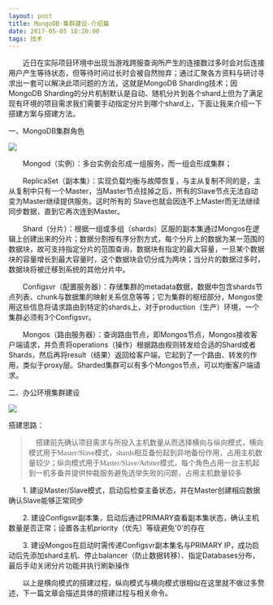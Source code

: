 ```yaml
---
layout: post
title: MongoDB-集群建设-介绍篇
date: 2017-05-05 18:20:00
tags: 技术
---
```

&emsp;&emsp;近日在实际项目环境中出现当游戏跨服查询所产生的连接数过多时会对后连接用户产生等待状态，但等待时间过长时会被自然抛弃；通过汇聚各方资料与研讨寻求出一套可以解决此项问题的方法，这就是MongoDB Sharding技术；因MongoDB Sharding的分片机制默认是自动、随机分片到各个shard上但为了满足现有环境的项目需求我们需要手动指定分片到哪个shard上，下面让我来介绍一下搭建方案与搭建方法。

一、MongoDB集群角色

<img src="http://img.my.csdn.net/uploads/201303/27/1364349823_6398.png" style="display:block;margin:auto"/>

&emsp;&emsp;Mongod（实例）：多台实例会形成一组服务，而一组会形成集群；

&emsp;&emsp;ReplicaSet（副本集）：实现负载均衡与故障恢复，与主从复制不同的是，主从复制中只有一个Master，当Master节点挂掉之后，所有的Slave节点无法自动变为Master继续提供服务。这时所有的 Slave也就会因连不上Master而无法继续同步数据，直到它再次连到Master。

&emsp;&emsp;Shard（分片）：根据一组或多组（shards）区服的副本集通过Mongos在逻辑上创建出来的分片；数据分割按有序分割方式，每个分片上的数据为某一范围的数据块，故可支持指定分片的范围查询，数据块有指定的最大容量，一旦某个数据块的容量增长到最大容量时，这个数据块会切分成为两块；当分片的数据过多时，数据块将被迁移到系统的其他分片中。

&emsp;&emsp;Configsvr（配置服务器）：存储集群的metadata数据，数据中包含shards节点列表、chunk与数据集的映射关系信息等等；它为集群的枢纽部分，Mongos使用这些信息将请求路由到特定的shards上，对于production（生产）环境，一个集群必须有3个Configsvr。

&emsp;&emsp;Mongos（路由服务器）：查询路由节点，即Mongos节点，Mongos接收客户端请求，并负责将operations（操作）根据路由规则转发给合适的Shard或者Shards，然后再将result（结果）返回给客户端，它起到了一个路由、转发的作用，类似于proxy层。Sharded集群可以有多个Mongos节点，可以均衡客户端请求。

二、办公环境集群建设

<img src="https://happyoldguys.github.io/assets/img/Mongo Sharding - 办公环境.jpeg" style="display:block;margin:auto"/>

搭建思路：
><font face="楷体">&emsp;搭建前先确认项目需求与所投入主机数量从而选择横向与纵向模式，横向模式用于Master/Slave模式，shards相互备份起到异地备份作用，占用主机数量较少；纵向模式用于Master/Slave/Arbiter模式，每个角色占用一台主机起到一机多备并提供仲裁服务避免选举失败的问题，占用主机数量较多</font>

&emsp;&emsp;1. 建设Master/Slave模式，启动后检查主备状态，并在Master创建相应数据确认Slave能够正常同步

&emsp;&emsp;2. 建设Configsvr副本集，启动后通过PRIMARY查看副本集状态，确认主机数量是否正常；设置各主机priority（优先）等级避免'0'的存在

&emsp;&emsp;3. 建设Mongos在启动时需传递Configsvr副本集名与PRIMARY IP，成功启动后先添加shard主机、停止balancer（防止数据转移）、指定Databases分布，最后手动关闭分片功能并执行刷新操作

&emsp;&emsp;以上是横向模式的搭建过程，纵向模式与横向模式很相似在这里就不做过多赘述，下一篇文章会描述具体的搭建过程与相关命令。